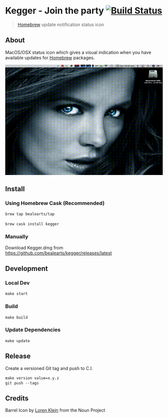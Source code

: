 # Kegger - Join the party [![Build Status](https://github.com/bealearts/kegger/actions/workflows/build.yml/badge.svg)](https://github.com/bealearts/kegger/actions/workflows/build.yml)

> [Homebrew](https://brew.sh/) update notification status icon

## About

MacOS/OSX status icon which gives a visual indication when you have available updates for [Homebrew](https://brew.sh/) packages.

![Demo](docs/demo.gif)

## Install

### Using Homebrew Cask (Recommended)

```shell
brew tap bealearts/tap

brew cask install kegger
```

### Manually

Download Kegger.dmg from https://github.com/bealearts/kegger/releases/latest


## Development

### Local Dev
```shell
make start
```

### Build
```shell
make build
```

### Update Dependencies
```shell
make update
```

## Release

Create a versioned Git tag and push to C.I.
```shell
make version value=x.y.z
git push --tags
```

## Credits

Barrel Icon by [Loren Klein](https://thenounproject.com/lorenklein/) from the Noun Project
